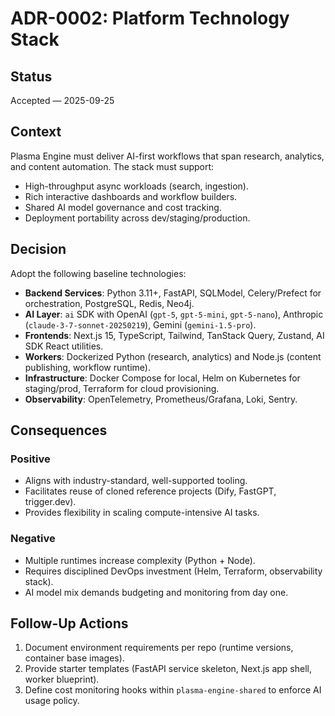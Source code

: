 # ADR-0002: Platform Technology Stack

## Status

Accepted — 2025-09-25

## Context

Plasma Engine must deliver AI-first workflows that span research, analytics, and content automation. The stack must support:

- High-throughput async workloads (search, ingestion).
- Rich interactive dashboards and workflow builders.
- Shared AI model governance and cost tracking.
- Deployment portability across dev/staging/production.

## Decision

Adopt the following baseline technologies:

- **Backend Services**: Python 3.11+, FastAPI, SQLModel, Celery/Prefect for orchestration, PostgreSQL, Redis, Neo4j.
- **AI Layer**: `ai` SDK with OpenAI (`gpt-5`, `gpt-5-mini`, `gpt-5-nano`), Anthropic (`claude-3-7-sonnet-20250219`), Gemini (`gemini-1.5-pro`).
- **Frontends**: Next.js 15, TypeScript, Tailwind, TanStack Query, Zustand, AI SDK React utilities.
- **Workers**: Dockerized Python (research, analytics) and Node.js (content publishing, workflow runtime).
- **Infrastructure**: Docker Compose for local, Helm on Kubernetes for staging/prod, Terraform for cloud provisioning.
- **Observability**: OpenTelemetry, Prometheus/Grafana, Loki, Sentry.

## Consequences

### Positive

- Aligns with industry-standard, well-supported tooling.
- Facilitates reuse of cloned reference projects (Dify, FastGPT, trigger.dev).
- Provides flexibility in scaling compute-intensive AI tasks.

### Negative

- Multiple runtimes increase complexity (Python + Node).
- Requires disciplined DevOps investment (Helm, Terraform, observability stack).
- AI model mix demands budgeting and monitoring from day one.

## Follow-Up Actions

1. Document environment requirements per repo (runtime versions, container base images).
2. Provide starter templates (FastAPI service skeleton, Next.js app shell, worker blueprint).
3. Define cost monitoring hooks within `plasma-engine-shared` to enforce AI usage policy.

